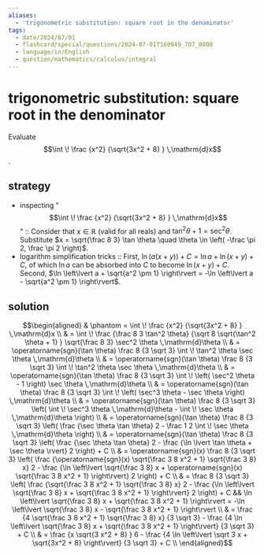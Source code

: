 ```yaml
---
aliases:
  - 'trigonometric substitution: square root in the denominator'
tags:
  - date/2024/07/01
  - flashcard/special/questions/2024-07-01T160949_707_0800
  - language/in/English
  - question/mathematics/calculus/integral
---
```


# trigonometric substitution: square root in the denominator

Evaluate $$\int \! \frac {x^2} {\sqrt{3x^2 + 8} } \,\mathrm{d}x$$.

## strategy

- inspecting "$$\int \! \frac {x^2} {\sqrt{3x^2 + 8} } \,\mathrm{d}x$$" :: Consider that $x \in \mathbb{R}$ (valid for all reals) and $\tan^2 \theta + 1 = \sec^2 \theta$. Substitute $x = \sqrt{\frac 8 3} \tan \theta \quad \theta \in \left( -\frac \pi 2, \frac \pi 2 \right)$.
- logarithm simplification tricks :: First, $\ln(a(x + y)) + C = \ln a + \ln(x + y) + C$, of which $\ln a$ can be absorbed into $C$ to become $\ln(x + y) + C$. Second, $\ln \left\lvert a + \sqrt{a^2 \pm 1} \right\rvert = -\ln \left\lvert a - \sqrt{a^2 \pm 1} \right\rvert$.

## solution

$$\begin{aligned}
& \phantom = \int \! \frac {x^2} {\sqrt{3x^2 + 8} } \,\mathrm{d}x \\
& = \int \! \frac {\frac 8 3 \tan^2 \theta} {\sqrt 8 \sqrt{\tan^2 \theta + 1} } \sqrt{\frac 8 3} \sec^2 \theta \,\mathrm{d}\theta \\
& = \operatorname{sgn}(\tan \theta) \frac 8 {3 \sqrt 3} \int \! \tan^2 \theta \sec \theta \,\mathrm{d}\theta \\
& = \operatorname{sgn}(\tan \theta) \frac 8 {3 \sqrt 3} \int \! \tan^2 \theta \sec \theta \,\mathrm{d}\theta \\
& = \operatorname{sgn}(\tan \theta) \frac 8 {3 \sqrt 3} \int \! \left( \sec^2 \theta - 1 \right) \sec \theta \,\mathrm{d}\theta \\
& = \operatorname{sgn}(\tan \theta) \frac 8 {3 \sqrt 3} \int \! \left( \sec^3 \theta - \sec \theta \right) \,\mathrm{d}\theta \\
& = \operatorname{sgn}(\tan \theta) \frac 8 {3 \sqrt 3} \left( \int \! \sec^3 \theta \,\mathrm{d}\theta - \int \! \sec \theta \,\mathrm{d}\theta \right) \\
& = \operatorname{sgn}(\tan \theta) \frac 8 {3 \sqrt 3} \left( \frac {\sec \theta \tan \theta} 2 - \frac 1 2 \int \! \sec \theta \,\mathrm{d}\theta \right) \\
& = \operatorname{sgn}(\tan \theta) \frac 8 {3 \sqrt 3} \left( \frac {\sec \theta \tan \theta} 2 - \frac {\ln \lvert \tan \theta + \sec \theta \rvert} 2 \right) + C \\
& = \operatorname{sgn}(x) \frac 8 {3 \sqrt 3} \left( \frac {\operatorname{sgn}(x) \sqrt{\frac 3 8 x^2 + 1} \sqrt{\frac 3 8} x} 2 - \frac {\ln \left\lvert \sqrt{\frac 3 8} x + \operatorname{sgn}(x) \sqrt{\frac 3 8 x^2 + 1} \right\rvert} 2 \right) + C \\
& = \frac 8 {3 \sqrt 3} \left( \frac {\sqrt{\frac 3 8 x^2 + 1} \sqrt{\frac 3 8} x} 2 - \frac {\ln \left\lvert \sqrt{\frac 3 8} x + \sqrt{\frac 3 8 x^2 + 1} \right\rvert} 2 \right) + C && \ln \left\lvert \sqrt{\frac 3 8} x + \sqrt{\frac 3 8 x^2 + 1} \right\rvert = -\ln \left\lvert \sqrt{\frac 3 8} x - \sqrt{\frac 3 8 x^2 + 1} \right\rvert \\
& = \frac {4 \sqrt{\frac 3 8 x^2 + 1} \sqrt{\frac 3 8} x} {3 \sqrt 3} - \frac {4 \ln \left\lvert \sqrt{\frac 3 8} x + \sqrt{\frac 3 8 x^2 + 1} \right\rvert} {3 \sqrt 3} + C \\
& = \frac {x \sqrt{3 x^2 + 8} } 6 - \frac {4 \ln \left\lvert \sqrt 3 x + \sqrt{3x^2 + 8} \right\rvert} {3 \sqrt 3} + C \\
\end{aligned}$$
